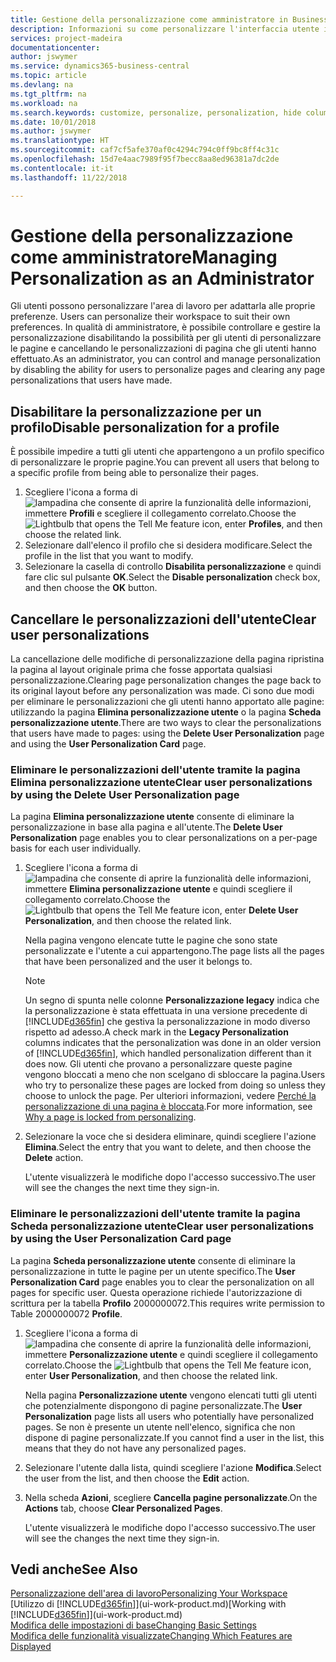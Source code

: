 ```yaml
---
title: Gestione della personalizzazione come amministratore in Business Central | Documenti Microsoft
description: Informazioni su come personalizzare l'interfaccia utente in base alle esigenze professionali.
services: project-madeira
documentationcenter: 
author: jswymer
ms.service: dynamics365-business-central
ms.topic: article
ms.devlang: na
ms.tgt_pltfrm: na
ms.workload: na
ms.search.keywords: customize, personalize, personalization, hide columns, remove fields, move fields
ms.date: 10/01/2018
ms.author: jswymer
ms.translationtype: HT
ms.sourcegitcommit: caf7cf5afe370af0c4294c794c0ff9bc8ff4c31c
ms.openlocfilehash: 15d7e4aac7989f95f7becc8aa8ed96381a7dc2de
ms.contentlocale: it-it
ms.lasthandoff: 11/22/2018

---
```

# <a name="managing-personalization-as-an-administrator"></a><span data-ttu-id="4cc16-103">Gestione della personalizzazione come amministratore</span><span class="sxs-lookup"><span data-stu-id="4cc16-103">Managing Personalization as an Administrator</span></span>
<span data-ttu-id="4cc16-104"><!--NAV in the Web client--> Gli utenti possono personalizzare l'area di lavoro per adattarla alle proprie preferenze.</span><span class="sxs-lookup"><span data-stu-id="4cc16-104"><!--NAV in the Web client--> Users can personalize their workspace to suit their own preferences.</span></span> <span data-ttu-id="4cc16-105">In qualità di amministratore, è possibile controllare e gestire la personalizzazione disabilitando la possibilità per gli utenti di personalizzare le pagine e cancellando le personalizzazioni di pagina che gli utenti hanno effettuato.</span><span class="sxs-lookup"><span data-stu-id="4cc16-105">As an administrator, you can control and manage personalization by disabling the ability for users to personalize pages and clearing any page personalizations that users have made.</span></span>

## <a name="disable-personalization-for-a-profile"></a><span data-ttu-id="4cc16-106">Disabilitare la personalizzazione per un profilo</span><span class="sxs-lookup"><span data-stu-id="4cc16-106">Disable personalization for a profile</span></span>
<span data-ttu-id="4cc16-107">È possibile impedire a tutti gli utenti che appartengono a un profilo specifico di personalizzare le proprie pagine.</span><span class="sxs-lookup"><span data-stu-id="4cc16-107">You can prevent all users that belong to a specific profile from being able to personalize their pages.</span></span>
1.  <span data-ttu-id="4cc16-108">Scegliere l'icona a forma di ![lampadina che consente di aprire la funzionalità delle informazioni](media/ui-search/search_small.png "Informazioni sull'operazione che si desidera eseguire"), immettere **Profili** e scegliere il collegamento correlato.</span><span class="sxs-lookup"><span data-stu-id="4cc16-108">Choose the ![Lightbulb that opens the Tell Me feature](media/ui-search/search_small.png "Tell me what you want to do") icon, enter **Profiles**, and then choose the related link.</span></span>
2.  <span data-ttu-id="4cc16-109">Selezionare dall'elenco il profilo che si desidera modificare.</span><span class="sxs-lookup"><span data-stu-id="4cc16-109">Select the profile in the list that you want to modify.</span></span>
3. <span data-ttu-id="4cc16-110">Selezionare la casella di controllo **Disabilita personalizzazione** e quindi fare clic sul pulsante **OK**.</span><span class="sxs-lookup"><span data-stu-id="4cc16-110">Select the **Disable personalization** check box, and then choose the **OK** button.</span></span>

## <a name="clear-user-personalizations"></a><span data-ttu-id="4cc16-111">Cancellare le personalizzazioni dell'utente</span><span class="sxs-lookup"><span data-stu-id="4cc16-111">Clear user personalizations</span></span>

<span data-ttu-id="4cc16-112">La cancellazione delle modifiche di personalizzazione della pagina ripristina la pagina al layout originale prima che fosse apportata qualsiasi personalizzazione.</span><span class="sxs-lookup"><span data-stu-id="4cc16-112">Clearing page personalization changes the page back to its original layout before any personalization was made.</span></span> <span data-ttu-id="4cc16-113">Ci sono due modi per eliminare le personalizzazioni che gli utenti hanno apportato alle pagine: utilizzando la pagina **Elimina personalizzazione utente** o la pagina **Scheda personalizzazione utente**.</span><span class="sxs-lookup"><span data-stu-id="4cc16-113">There are two ways to clear the personalizations that users have made to pages: using the **Delete User Personalization** page and using the **User Personalization Card** page.</span></span>

### <a name="clear-user-personalizations-by-using-the-delete-user-personalization-page"></a><span data-ttu-id="4cc16-114">Eliminare le personalizzazioni dell'utente tramite la pagina Elimina personalizzazione utente</span><span class="sxs-lookup"><span data-stu-id="4cc16-114">Clear user personalizations by using the Delete User Personalization page</span></span>

<span data-ttu-id="4cc16-115">La pagina **Elimina personalizzazione utente** consente di eliminare la personalizzazione in base alla pagina e all'utente.</span><span class="sxs-lookup"><span data-stu-id="4cc16-115">The **Delete User Personalization** page enables you to clear personalizations on a per-page basis for each user individually.</span></span>

1.  <span data-ttu-id="4cc16-116">Scegliere l'icona a forma di ![lampadina che consente di aprire la funzionalità delle informazioni](media/ui-search/search_small.png "Informazioni sull'operazione che si desidera eseguire"), immettere **Elimina personalizzazione utente** e quindi scegliere il collegamento correlato.</span><span class="sxs-lookup"><span data-stu-id="4cc16-116">Choose the ![Lightbulb that opens the Tell Me feature](media/ui-search/search_small.png "Tell me what you want to do") icon, enter **Delete User Personalization**, and then choose the related link.</span></span>

    <span data-ttu-id="4cc16-117">Nella pagina vengono elencate tutte le pagine che sono state personalizzate e l'utente a cui appartengono.</span><span class="sxs-lookup"><span data-stu-id="4cc16-117">The page lists all the pages that have been personalized and the user it belongs to.</span></span>

    >[!NOTE]
    > <span data-ttu-id="4cc16-118">Un segno di spunta nelle colonne **Personalizzazione legacy** indica che la personalizzazione è stata effettuata in una versione precedente di [!INCLUDE[d365fin](includes/d365fin_md.md)] che gestiva la personalizzazione in modo diverso rispetto ad adesso.</span><span class="sxs-lookup"><span data-stu-id="4cc16-118">A check mark in the **Legacy Personalization** columns indicates that the personalization was done in an older version of [!INCLUDE[d365fin](includes/d365fin_md.md)], which handled personalization different than it does now.</span></span> <span data-ttu-id="4cc16-119">Gli utenti che provano a personalizzare queste pagine vengono bloccati a meno che non scelgano di sbloccare la pagina.</span><span class="sxs-lookup"><span data-stu-id="4cc16-119">Users who try to personalize these pages are locked from doing so unless they choose to unlock the page.</span></span> <span data-ttu-id="4cc16-120">Per ulteriori informazioni, vedere [Perché la personalizzazione di una pagina è bloccata](ui-personalization-locked.md).</span><span class="sxs-lookup"><span data-stu-id="4cc16-120">For more information, see [Why a page is locked from personalizing](ui-personalization-locked.md).</span></span>

2. <span data-ttu-id="4cc16-121">Selezionare la voce che si desidera eliminare, quindi scegliere l'azione **Elimina**.</span><span class="sxs-lookup"><span data-stu-id="4cc16-121">Select the entry that you want to delete, and then choose the **Delete** action.</span></span>

    <span data-ttu-id="4cc16-122">L'utente visualizzerà le modifiche dopo l'accesso successivo.</span><span class="sxs-lookup"><span data-stu-id="4cc16-122">The user will see the changes the next time they sign-in.</span></span>

### <a name="clear-user-personalizations-by-using-the-user-personalization-card-page"></a><span data-ttu-id="4cc16-123">Eliminare le personalizzazioni dell'utente tramite la pagina Scheda personalizzazione utente</span><span class="sxs-lookup"><span data-stu-id="4cc16-123">Clear user personalizations by using the User Personalization Card page</span></span>

<span data-ttu-id="4cc16-124">La pagina **Scheda personalizzazione utente** consente di eliminare la personalizzazione in tutte le pagine per un utente specifico.</span><span class="sxs-lookup"><span data-stu-id="4cc16-124">The **User Personalization Card** page enables you to clear the personalization on all pages for specific user.</span></span> <span data-ttu-id="4cc16-125">Questa operazione richiede l'autorizzazione di scrittura per la tabella **Profilo** 2000000072.</span><span class="sxs-lookup"><span data-stu-id="4cc16-125">This requires write permission to Table 2000000072 **Profile**.</span></span>

1.  <span data-ttu-id="4cc16-126">Scegliere l'icona a forma di ![lampadina che consente di aprire la funzionalità delle informazioni](media/ui-search/search_small.png "Informazioni sull'operazione che si desidera eseguire"), immettere **Personalizzazione utente** e quindi scegliere il collegamento correlato.</span><span class="sxs-lookup"><span data-stu-id="4cc16-126">Choose the ![Lightbulb that opens the Tell Me feature](media/ui-search/search_small.png "Tell me what you want to do") icon, enter **User Personalization**, and then choose the related link.</span></span>

    <span data-ttu-id="4cc16-127">Nella pagina **Personalizzazione utente** vengono elencati tutti gli utenti che potenzialmente dispongono di pagine personalizzate.</span><span class="sxs-lookup"><span data-stu-id="4cc16-127">The **User Personalization** page lists all users who potentially have personalized pages.</span></span> <span data-ttu-id="4cc16-128">Se non è presente un utente nell'elenco, significa che non dispone di pagine personalizzate.</span><span class="sxs-lookup"><span data-stu-id="4cc16-128">If you cannot find a user in the list, this means that they do not have any personalized pages.</span></span>

2. <span data-ttu-id="4cc16-129">Selezionare l'utente dalla lista, quindi scegliere l'azione **Modifica**.</span><span class="sxs-lookup"><span data-stu-id="4cc16-129">Select the user from the list, and then choose the **Edit** action.</span></span>

3.  <span data-ttu-id="4cc16-130">Nella scheda **Azioni**, scegliere **Cancella pagine personalizzate**.</span><span class="sxs-lookup"><span data-stu-id="4cc16-130">On the **Actions** tab, choose **Clear Personalized Pages**.</span></span>

    <span data-ttu-id="4cc16-131">L'utente visualizzerà le modifiche dopo l'accesso successivo.</span><span class="sxs-lookup"><span data-stu-id="4cc16-131">The user will see the changes the next time they sign-in.</span></span>

## <a name="see-also"></a><span data-ttu-id="4cc16-132">Vedi anche</span><span class="sxs-lookup"><span data-stu-id="4cc16-132">See Also</span></span>
[<span data-ttu-id="4cc16-133">Personalizzazione dell'area di lavoro</span><span class="sxs-lookup"><span data-stu-id="4cc16-133">Personalizing Your Workspace</span></span>](ui-personalization-user.md)  
<span data-ttu-id="4cc16-134">[Utilizzo di [!INCLUDE[d365fin](includes/d365fin_md.md)]](ui-work-product.md)</span><span class="sxs-lookup"><span data-stu-id="4cc16-134">[Working with [!INCLUDE[d365fin](includes/d365fin_md.md)]](ui-work-product.md)</span></span>  
[<span data-ttu-id="4cc16-135">Modifica delle impostazioni di base</span><span class="sxs-lookup"><span data-stu-id="4cc16-135">Changing Basic Settings</span></span>](ui-change-basic-settings.md)  
[<span data-ttu-id="4cc16-136">Modifica delle funzionalità visualizzate</span><span class="sxs-lookup"><span data-stu-id="4cc16-136">Changing Which Features are Displayed</span></span>](ui-experiences.md)  

